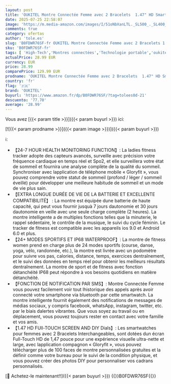 ```yaml
---
layout: post
title: 'OUKITEL Montre Connectée Femme avec 2 Bracelets  1.47" HD Smartwatch de Sport  IP68 Étanche  Oxymètre Podomètre  Cardiofrequencemètre  Calories  Smart Fitness Trackers d Activité pour Android iOS'
date: 2025-07-25 22:58:07
image: 'https://m.media-amazon.com/images/I/51oNbXanLTL._SL500_._SL400_.jpg'
comments: true
category: ofertas
author: 'tole.es'
slug: 'B0FDWR76SF-fr OUKITEL Montre Connectée Femme avec 2 Bracelets 1.47" HD...'
sku: 'B0FDWR76SF-fr'
tags: [ 'High-Tech','Montres connectées','Technologie portable','oukitel','🇫🇷', ]
actualPrice: 28.99 EUR
currency: EUR
price: 28.99
comparePrice: 129.99 EUR
prodname: 'OUKITEL Montre Connectée Femme avec 2 Bracelets  1.47" HD Smartwatch de Sport  IP68 Étanche  Oxymètre Podomètre  Cardiofrequencemètre  Calories  Smart Fitness Trackers d Activité pour Android iOS'
country: 'fr'
flag: '🇫🇷'
brand: 'OUKITEL'
buyurl: 'https://www.amazon.fr/dp/B0FDWR76SF/?tag=tolees0d-21'
descuento: '77.70'
average: '28.99'
---
```


Vous avez [{{< param title >}}]({{< param buyurl >}}) ici:

[![{{< param prodname >}}]({{< param image >}})]({{< param buyurl >}})

ℹ️:

- 【24-7 HOUR HEALTH MONITORING FUNCTION】: La ladies fitness tracker adopte des capteurs avancés, surveille avec précision votre fréquence cardiaque en temps réel et Spo2, et elle surveillera votre état de sommeil et fournira une analyse complète de la qualité du sommeil. Synchroniser avec lapplication de téléphone mobile « Gloryfit », vous pouvez comprendre votre statut de sommeil (profond / léger / sommeil éveillé) pour développer une meilleure habitude de sommeil et un mode de vie plus sain.
- 【EXTRA LONGUE DURÉE DE VIE DE LA BATTERIE ET EXCELLENTE COMPATIBILITÉ】 : La montre est équipée dune batterie de haute capacité, qui peut vous fournir jusquà 7 jours dautonomie et 30 jours dautonomie en veille avec une seule charge complète (2 heures). La montre intelligente a de multiples fonctions telles que la minuterie, le rappel sédentaire, le contrôle de la musique, le suivi du cycle féminin. Le tracker de fitness est compatible avec les appareils ios 9.0 et Android 6.0 et plus.
- 【24+ MODES SPORTIFS ET IP68 WATERPROOF】: La montre de fitness women prend en charge plus de 24 modes sportifs (course, danse, yoga, vélo, randonnée, etc.), la montre est livrée avec un podomètre pour suivre vos pas, calories, distance, temps, exercices dentraînement, et le suivi des données en temps réel pour obtenir les meilleurs résultats dentraînement. La montre de sport et de fitness avec fonction détanchéité IP68 peut répondre à vos besoins quotidiens en matière détanchéité.
- 【FONCTION DE NOTIFICATION PAR SMS】: Montre Connectée Femme vous pouvez facilement voir tout lhistorique des appels après avoir connecté votre smartphone via bluetooth par cette smartwatch. La montre intelligente fournit également des notifications de messages de médias sociaux, y compris facebook, whatsApp, instagram, twitter, etc. par le biais dalertes vibrantes. Que vous soyez au travail ou en déplacement, vous pouvez toujours rester en contact avec votre famille et vos amis.
- 【1.47 HD FUll-TOUCH SCREEN AND DIY Dials】: Les smartwatches pour femmes avec 2 Bracelets Interchangeables, sont dotées dun écran Full-Touch HD de 1,47 pouce pour une expérience visuelle ultra-nette et large, avec lapplication compagnon « Gloryfit », vous pouvez télécharger plus de 100 faces de montre personnalisées gratuites et la définir comme votre bureau pour le suivi de la condition physique, et vous pouvez créer des photos DIY pour personnaliser vos cadrans personnalisés.

[🛒 Achetez-le maintenant!!]({{< param buyurl >}})
{{<world>}}B0FDWR76SF{{</world>}}
